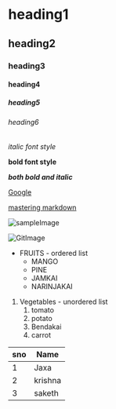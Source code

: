 # heading1
## heading2
### heading3
#### heading4
##### heading5
###### heading6

*italic font style*

**bold font style**

***both bold and italic***

[Google](https://www.google.com/)

[mastering markdown](https://docs.github.com/en/github/writing-on-github/getting-started-with-writing-and-formatting-on-github/basic-writing-and-formatting-syntax)

![sampleImage](https://www.bing.com/th?id=ALuu5iIJABI4ejg480x360&w=205&h=180&c=8&rs=1&qlt=90&o=6&pid=3.1&rm=2)

![GitImage](https://docs.github.com/assets/images/help/writing/image-rendered.png)

* FRUITS - ordered list
  * MANGO
  * PINE
  * JAMKAI
  * NARINJAKAI


1. Vegetables - unordered list
    1. tomato
    2. potato
    3. Bendakai
    4. carrot

sno|Name
----|----
1|Jaxa
2|krishna
3|saketh
